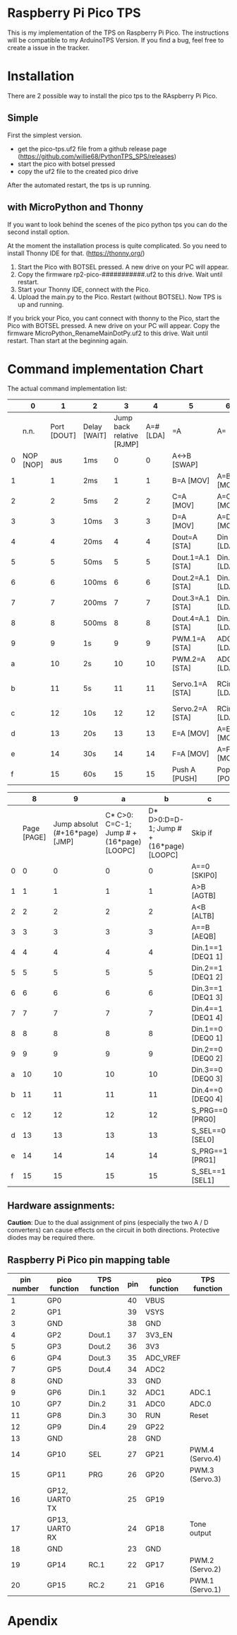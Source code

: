 # Raspberry Pi Pico TPS

This is my implementation of the TPS on Raspberry Pi Pico. The instructions will be compatible to my ArduinoTPS Version. If you find a bug, feel free to create a issue in the tracker. 

# Installation

There are 2 possible way to install the pico tps to the RAspberry Pi Pico.

## Simple

First the simplest version. 

- get the pico-tps.uf2 file from a github release page (https://github.com/willie68/PythonTPS_SPS/releases)
- start the pico with botsel pressed
- copy the uf2 file to the created pico drive

After the automated restart, the tps is up running. 

## with MicroPython and Thonny

If you want to look behind the scenes of the pico python tps you can do the second install option.

At the moment the installation process is quite complicated. So you need to install Thonny IDE for that. (https://thonny.org/)

1. Start the Pico with BOTSEL pressed. A new drive on your PC will appear. 
2. Copy the firmware rp2-pico-###########.uf2 to this drive. Wait until restart.
3. Start your Thonny IDE, connect with the Pico. 
4. Upload the main.py to the Pico. Restart (without BOTSEL). Now TPS is up and running. 

If you brick your Pico, you cant connect with thonny to the Pico, start the Pico with BOTSEL pressed. A new drive on your PC will appear. Copy the firmware MicroPython_RenameMainDotPy.uf2 to this drive. Wait until restart. Than start at the beginning again.

# Command implementation Chart

The actual command implementation list: 

|      | 0         | 1           | 2            | 3                         | 4         | 5                | 6            | 7                     |
| ---- | --------- | ----------- | ------------ | ------------------------- | --------- | ---------------- | ------------ | --------------------- |
|      | n.n.      | Port [DOUT] | Delay [WAIT] | Jump back relative [RJMP] | A=# [LDA] | =A               | A=           | A=Ausdruck            |
| 0    | NOP [NOP] | aus         | 1ms          | 0                         | 0         | A<->B [SWAP]     |              |                       |
| 1    |           | 1           | 2ms          | 1                         | 1         | B=A [MOV]        | A=B [MOV]    | A=A + 1 [INC]         |
| 2    |           | 2           | 5ms          | 2                         | 2         | C=A [MOV]        | A=C [MOV]    | A=A - 1 [DEC]         |
| 3    |           | 3           | 10ms         | 3                         | 3         | D=A [MOV]        | A=D [MOV]    | A=A + B [ADD]         |
| 4    |           | 4           | 20ms         | 4                         | 4         | Dout=A [STA]     | Din [LDA]    | A=A - B [SUB]         |
| 5    |           | 5           | 50ms         | 5                         | 5         | Dout.1=A.1 [STA] | Din.1 [LDA]  | A=A * B [MUL]         |
| 6    |           | 6           | 100ms        | 6                         | 6         | Dout.2=A.1 [STA] | Din.2 [LDA]  | A=A / B [DIV]         |
| 7    |           | 7           | 200ms        | 7                         | 7         | Dout.3=A.1 [STA] | Din.3 [LDA]  | A=A and B [AND]       |
| 8    |           | 8           | 500ms        | 8                         | 8         | Dout.4=A.1 [STA] | Din.4 [LDA]  | A=A or B [OR]         |
| 9    |           | 9           | 1s           | 9                         | 9         | PWM.1=A [STA]    | ADC.1 [LDA]  | A=A xor B [XOR]       |
| a    |           | 10          | 2s           | 10                        | 10        | PWM.2=A [STA]    | ADC.2 [LDA]  | A= not A [NOT]        |
| b    |           | 11          | 5s           | 11                        | 11        | Servo.1=A [STA]  | RCin.1 [LDA] | A= A % B (Rest) [MOD] |
| c    |           | 12          | 10s          | 12                        | 12        | Servo.2=A [STA]  | RCin.2 [LDA] | A= A + 16 * B [BYTE]  |
| d    |           | 13          | 20s          | 13                        | 13        | E=A [MOV]        | A=E [MOV]    | A= B - A[BSUBA]       |
| e    |           | 14          | 30s          | 14                        | 14        | F=A [MOV]        | A=F [MOV]    | A=A SHR 1 [SHR]       |
| f    |           | 15          | 60s          | 15                        | 15        | Push A [PUSH]    | Pop A [POP]  | A=A SHL 1 [SHL]       |



|      | 8           | 9                              | a                                                     | b                                                    | c                 | d                         | e              | f                |
| ---- | ----------- | ------------------------------ | ----------------------------------------------------- | ---------------------------------------------------- | ----------------- | ------------------------- | -------------- | ---------------- |
|      | Page [PAGE] | Jump absolut (#+16*page) [JMP] | C* C>0: C=C-1;             Jump # + (16*page) [LOOPC] | D* D>0:D=D-1;             Jump # + (16*page) [LOOPC] | Skip if           | Call # + (16*Page) [Call] | Callsub/Ret    | Byte Befehle     |
| 0    | 0           | 0                              | 0                                                     | 0                                                    | A==0 [SKIP0]      | 0                         | ret [RTR]      | A=ADC.1 [BLDA]   |
| 1    | 1           | 1                              | 1                                                     | 1                                                    | A>B [AGTB]        | 1                         | Call 1 [CASB]  | A=ADC.2 [BLDA]   |
| 2    | 2           | 2                              | 2                                                     | 2                                                    | A<B [ALTB]        | 2                         | 2 [CASB]       | A=RCin.1 [BLDA]  |
| 3    | 3           | 3                              | 3                                                     | 3                                                    | A==B [AEQB]       | 3                         | 3 [CASB]       | A=RCin.2 [BLDA]  |
| 4    | 4           | 4                              | 4                                                     | 4                                                    | Din.1==1 [DEQ1 1] | 4                         | 4 [CASB]       | PWM.1=A [BSTA]   |
| 5    | 5           | 5                              | 5                                                     | 5                                                    | Din.2==1 [DEQ1 2] | 5                         | 5 [CASB]       | PWM.2=A [BSTA]   |
| 6    | 6           | 6                              | 6                                                     | 6                                                    | Din.3==1 [DEQ1 3] | 6                         | 6 [CASB]       | Servo.1=A [BSTA] |
| 7    | 7           | 7                              | 7                                                     | 7                                                    | Din.4==1 [DEQ1 4] | 7                         |                | Servo.2=A [BSTA] |
| 8    | 8           | 8                              | 8                                                     | 8                                                    | Din.1==0 [DEQ0 1] | 8                         | Def 1 [DFSB]   | Tone=A [TONE]    |
| 9    | 9           | 9                              | 9                                                     | 9                                                    | Din.2==0 [DEQ0 2] | 9                         | 2 [DFSB]       | PWM.3=A [BSTA]   |
| a    | 10          | 10                             | 10                                                    | 10                                                   | Din.3==0 [DEQ0 3] | 10                        | 3 [DFSB]       | PWM.4=A [BSTA]   |
| b    | 11          | 11                             | 11                                                    | 11                                                   | Din.4==0 [DEQ0 4] | 11                        | 4 [DFSB]       | Servo.3=A [BSTA] |
| c    | 12          | 12                             | 12                                                    | 12                                                   | S_PRG==0 [PRG0]   | 12                        | 5 [DFSB]       | Servo.4=A [BSTA] |
| d    | 13          | 13                             | 13                                                    | 13                                                   | S_SEL==0 [SEL0]   | 13                        | 6 [DFSB]       | LED on           |
| e    | 14          | 14                             | 14                                                    | 14                                                   | S_PRG==1 [PRG1]   | 14                        |                | LED off          |
| f    | 15          | 15                             | 15                                                    | 15                                                   | S_SEL==1 [SEL1]   | 15                        | restart [REST] | PrgEnd [PEND]    |



## Hardware assignments:

**Caution**: Due to the dual assignment of pins (especially the two A / D converters) can cause effects on the circuit in both directions. Protective diodes may be required there.

## Raspberry Pi Pico pin mapping table



| pin number | pico function  | TPS function | pin  | pico function | TPS function    |
| ---------- | -------------- | ------------ | ---- | ------------- | --------------- |
| 1          | GP0            |              | 40   | VBUS          |                 |
| 2          | GP1            |              | 39   | VSYS          |                 |
| 3          | GND            |              | 38   | GND           |                 |
| 4          | GP2            | Dout.1       | 37   | 3V3_EN        |                 |
| 5          | GP3            | Dout.2       | 36   | 3V3           |                 |
| 6          | GP4            | Dout.3       | 35   | ADC_VREF      |                 |
| 7          | GP5            | Dout.4       | 34   | ADC2          |                 |
| 8          | GND            |              | 33   | GND           |                 |
| 9          | GP6            | Din.1        | 32   | ADC1          | ADC.1           |
| 10         | GP7            | Din.2        | 31   | ADC0          | ADC.0           |
| 11         | GP8            | Din.3        | 30   | RUN           | Reset           |
| 12         | GP9            | Din.4        | 29   | GP22          |                 |
| 13         | GND            |              | 28   | GND           |                 |
| 14         | GP10           | SEL          | 27   | GP21          | PWM.4 (Servo.4) |
| 15         | GP11           | PRG          | 26   | GP20          | PWM.3 (Servo.3) |
| 16         | GP12, UART0 TX |              | 25   | GP19          |                 |
| 17         | GP13, UART0 RX |              | 24   | GP18          | Tone output     |
| 18         | GND            |              | 23   | GND           |                 |
| 19         | GP14           | RC.1         | 22   | GP17          | PWM.2 (Servo.2) |
| 20         | GP15           | RC.2         | 21   | GP16          | PWM.1 (Servo.1) |

# Apendix
